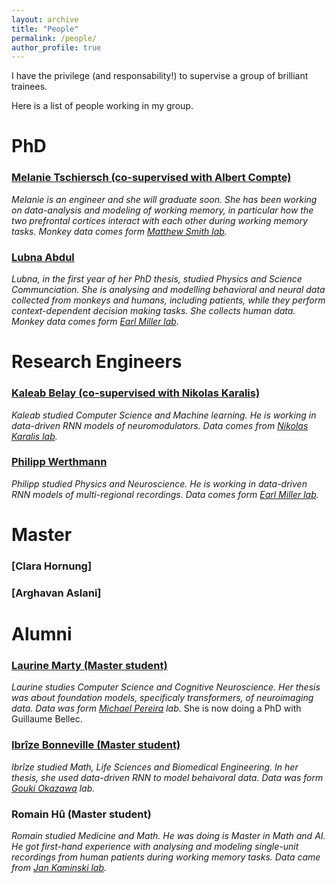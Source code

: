 ```yaml
---
layout: archive
title: "People"
permalink: /people/
author_profile: true
---
```



I have the privilege (and responsability!) to supervise a group of brilliant trainees.

Here is a list of people working in my group.

# PhD
### [Melanie Tschiersch (co-supervised with Albert Compte)](https://braincircuitsbehavior.org/people-posts/melanie-tschiersch-hj27a)
_Melanie is an engineer and she will graduate soon. She has been working on data-analysis and modeling of working memory, in particular how the two prefrontal cortices interact with each other during working memory tasks. Monkey data comes form [Matthew Smith lab](https://www.cmu.edu/bme/People/Faculty/profile/msmith.html)._
### [Lubna Abdul](https://projects.learningplanetinstitute.org/projects/a-cross-species-approach-to-investigate-altern/summary)
_Lubna, in the first year of her PhD thesis, studied Physics and Science Communciation. She is analysing and modelling behavioral and neural data collected from monkeys and humans, including patients, while they perform context-dependent decision making tasks. She collects human data. Monkey data comes form [Earl Miller lab](https://ekmillerlab.mit.edu/earl-miller/)._
# Research Engineers
### [Kaleab Belay (co-supervised with Nikolas Karalis)](https://scholar.google.com/citations?user=p5XB7SYAAAAJ&hl=en)
_Kaleab studied Computer Science and Machine learning. He is working in data-driven RNN models of neuromodulators. Data comes from [Nikolas Karalis lab](https://www.neuronaldynamics.eu/team/nikolas)._
### [Philipp Werthmann](https://www.researchgate.net/profile/Philipp-Werthmann)
_Philipp studied Physics and Neuroscience. He is working in data-driven RNN models of multi-regional recordings. Data comes form [Earl Miller lab](https://ekmillerlab.mit.edu/earl-miller/)._
# Master

### [Clara Hornung]
### [Arghavan Aslani]
# Alumni

### [Laurine Marty (Master student)](https://fr.linkedin.com/in/laurine-marty)
_Laurine studies Computer Science and Cognitive Neuroscience. Her thesis was about foundation models, specificaly transformers, of neuroimaging data. Data was form [Michael Pereira](https://neurosciences.univ-grenoble-alpes.fr/en/michael-pereira) lab._
She is now doing a PhD with Guillaume Bellec.

### [Ibrîze Bonneville (Master student)](https://fr.linkedin.com/in/ibr%C3%AEze-bonneville-993a37217)
_Ibrîze studied Math, Life Sciences and Biomedical Engineering. In her thesis, she used data-driven RNN to model behaivoral data.  Data was form [Gouki Okazawa]([https://neurosciences.univ-grenoble-alpes.fr/en/michael-pereira](https://www.g-okazawa-lab.net/)) lab._
### Romain Hû (Master student)
_Romain studied Medicine and Math. He was doing is Master in Math and AI. He got first-hand experience with analysing and modeling single-unit recordings from human patients during working memory tasks. Data came from [Jan Kaminski lab](https://www.jankaminski.com/news)._

